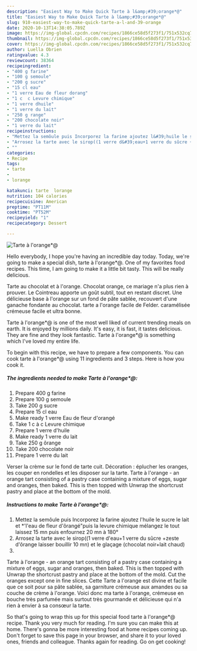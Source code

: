 ```yaml
---
description: "Easiest Way to Make Quick Tarte à l&amp;#39;orange*@"
title: "Easiest Way to Make Quick Tarte à l&amp;#39;orange*@"
slug: 910-easiest-way-to-make-quick-tarte-a-l-and-39-orange
date: 2020-10-13T14:38:05.789Z
image: https://img-global.cpcdn.com/recipes/1866ce58d5f273f1/751x532cq70/tarte-a-lorange-photo-principale-de-la-recette.jpg
thumbnail: https://img-global.cpcdn.com/recipes/1866ce58d5f273f1/751x532cq70/tarte-a-lorange-photo-principale-de-la-recette.jpg
cover: https://img-global.cpcdn.com/recipes/1866ce58d5f273f1/751x532cq70/tarte-a-lorange-photo-principale-de-la-recette.jpg
author: Luella Obrien
ratingvalue: 4.3
reviewcount: 38364
recipeingredient:
- "400 g farine"
- "100 g semoule"
- "200 g sucre"
- "15 cl eau"
- "1 verre Eau de fleur dorang"
- "1 c  c Levure chimique"
- "1 verre dhuile"
- "1 verre du lait"
- "250 g range"
- "200 chocolate noir"
- "1 verre du lait"
recipeinstructions:
- "Mettez la semôule puis Incorporez la farine ajoutez l&#39;huile le sucre le lait et *&#39;l&#39;eau de fleur d&#39;ôrangé&#34;puis la levure chimique mélangez le tout laissez 15 mn puis enfournez 20 mn à 180°"
- "Arrosez la tarte avec le sirop((1 verre d&#39;eau+1 verre du sûcre +zeste d&#39;ôrange laisser bouillir 10 mn) et le glaçage (chocolat noir+lait chaud)"
- ""
categories:
- Recipe
tags:
- tarte
- 
- lorange

katakunci: tarte  lorange 
nutrition: 104 calories
recipecuisine: American
preptime: "PT11M"
cooktime: "PT52M"
recipeyield: "1"
recipecategory: Dessert

---
```



![Tarte à l&#39;orange*@](https://img-global.cpcdn.com/recipes/1866ce58d5f273f1/751x532cq70/tarte-a-lorange-photo-principale-de-la-recette.jpg)

Hello everybody, I hope you're having an incredible day today. Today, we're going to make a special dish, tarte à l&#39;orange*@. One of my favorites food recipes. This time, I am going to make it a little bit tasty. This will be really delicious.

Tarte au chocolat et à l&#39;orange. Chocolat orange, ce mariage n&#39;a plus rien à prouver. Le Cointreau apporte un goût subtil, tout en restant discret. Une délicieuse base à l&#39;orange sur un fond de pâte sablée, recouvert d&#39;une ganache fondante au chocolat. tarte a l&#39;orange facile de Felder. caramélisée crémeuse facile et ultra bonne.

Tarte à l&#39;orange*@ is one of the most well liked of current trending meals on earth. It is enjoyed by millions daily. It's easy, it is fast, it tastes delicious. They are fine and they look fantastic. Tarte à l&#39;orange*@ is something which I've loved my entire life.


To begin with this recipe, we have to prepare a few components. You can cook tarte à l&#39;orange*@ using 11 ingredients and 3 steps. Here is how you cook it.

<!--inarticleads1-->

##### The ingredients needed to make Tarte à l&#39;orange*@:

1. Prepare 400 g farine
1. Prepare 100 g semoule
1. Take 200 g sucre
1. Prepare 15 cl eau
1. Make ready 1 verre Eau de fleur d&#39;orangé
1. Take 1 c à c Levure chimique
1. Prepare 1 verre d&#39;huile
1. Make ready 1 verre du lait
1. Take 250 g ôrange
1. Take 200 chocolate noir
1. Prepare 1 verre du lait


Verser la crème sur le fond de tarte cuit. Décoration : éplucher les oranges, les couper en rondelles et les disposer sur la tarte. Tarte à l&#39;orange - an orange tart consisting of a pastry case containing a mixture of eggs, sugar and oranges, then baked. This is then topped with Unwrap the shortcrust pastry and place at the bottom of the mold. 

<!--inarticleads2-->

##### Instructions to make Tarte à l&#39;orange*@:

1. Mettez la semôule puis Incorporez la farine ajoutez l&#39;huile le sucre le lait et *&#39;l&#39;eau de fleur d&#39;ôrangé&#34;puis la levure chimique mélangez le tout laissez 15 mn puis enfournez 20 mn à 180°
1. Arrosez la tarte avec le sirop((1 verre d&#39;eau+1 verre du sûcre +zeste d&#39;ôrange laisser bouillir 10 mn) et le glaçage (chocolat noir+lait chaud)
1. 


Tarte à l&#39;orange - an orange tart consisting of a pastry case containing a mixture of eggs, sugar and oranges, then baked. This is then topped with Unwrap the shortcrust pastry and place at the bottom of the mold. Cut the oranges except one in fine slices. Cette Tarte a l&#39;orange est divine et facile que ce soit pour sa pâte sablée, sa garniture crémeuse aux amandes ou sa couche de crème à l&#39;orange. Voici donc ma tarte à l&#39;orange, crémeuse en bouche très parfumée mais surtout très gourmande et délicieuse qui n&#39;a rien à envier à sa consœur la tarte. 

So that's going to wrap this up for this special food tarte à l&#39;orange*@ recipe. Thank you very much for reading. I'm sure you can make this at home. There's gonna be more interesting food at home recipes coming up. Don't forget to save this page in your browser, and share it to your loved ones, friends and colleague. Thanks again for reading. Go on get cooking!
